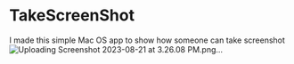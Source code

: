 # TakeScreenShot
I made this simple Mac OS app to show how someone can take screenshot
![Uploading Screenshot 2023-08-21 at 3.26.08 PM.png…]()
